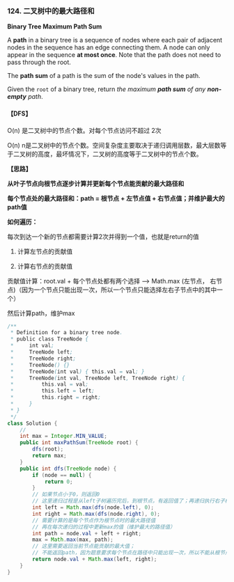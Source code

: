 ### 124. 二叉树中的最大路径和

**Binary Tree Maximum Path Sum**

A **path** in a binary tree is a sequence of nodes where each pair of adjacent nodes in the sequence has an edge connecting them. A node can only appear in the sequence **at most once**. Note that the path does not need to pass through the root.

The **path sum** of a path is the sum of the node's values in the path.

Given the `root` of a binary tree, return *the maximum **path sum** of any **non-empty** path*.



#### 【DFS】

O(n)    是二叉树中的节点个数。对每个节点访问不超过 2次

O(n)    n是二叉树中的节点个数。空间复杂度主要取决于递归调用层数，最大层数等于二叉树的高度，最坏情况下，二叉树的高度等于二叉树中的节点个数。



**【思路】**

**从叶子节点向根节点逐步计算并更新每个节点能贡献的最大路径和**

**每个节点处的最大路径和：path = 根节点 + 左节点值 + 右节点值；并维护最大的path值**

**如何遍历：**

每次到达一个新的节点都需要计算2次并得到一个值，也就是return的值

1. 计算左节点的贡献值

2. 计算右节点的贡献值

贡献值计算：root.val + 每个节点处都有两个选择 --> Math.max (左节点， 右节点)（因为一个节点只能出现一次，所以一个节点只能选择左右子节点中的其中一个）

然后计算path，维护max



```java
/**
 * Definition for a binary tree node.
 * public class TreeNode {
 *     int val;
 *     TreeNode left;
 *     TreeNode right;
 *     TreeNode() {}
 *     TreeNode(int val) { this.val = val; }
 *     TreeNode(int val, TreeNode left, TreeNode right) {
 *         this.val = val;
 *         this.left = left;
 *         this.right = right;
 *     }
 * }
 */
class Solution {
    // 
    int max = Integer.MIN_VALUE;
    public int maxPathSum(TreeNode root) {
        dfs(root);
        return max;
    }
    public int dfs(TreeNode node) {
        if (node == null) {
            return 0;
        }
        // 如果节点小于0，则返回0
      	// 这里递归过程是从left子树遍历完后，到根节点，有返回值了；再递归执行右子树；过程中会到叶子节点处就开始维护max值
        int left = Math.max(dfs(node.left), 0);
        int right = Math.max(dfs(node.right), 0);
        // 需要计算的是每个节点作为根节点时的最大路径值
        // 再在每次递归的过程中更新max的值（维护最大的路径值）
        int path = node.val + left + right;
        max = Math.max(max, path);
        // 这里需要返回当前节点能贡献的最大值；
        // 不能返回path，因为题意要求每个节点在路径中只能出现一次，所以不能从根节点去左节点，有返回根节点再去右节点
        return node.val + Math.max(left, right);
    }
}
```

